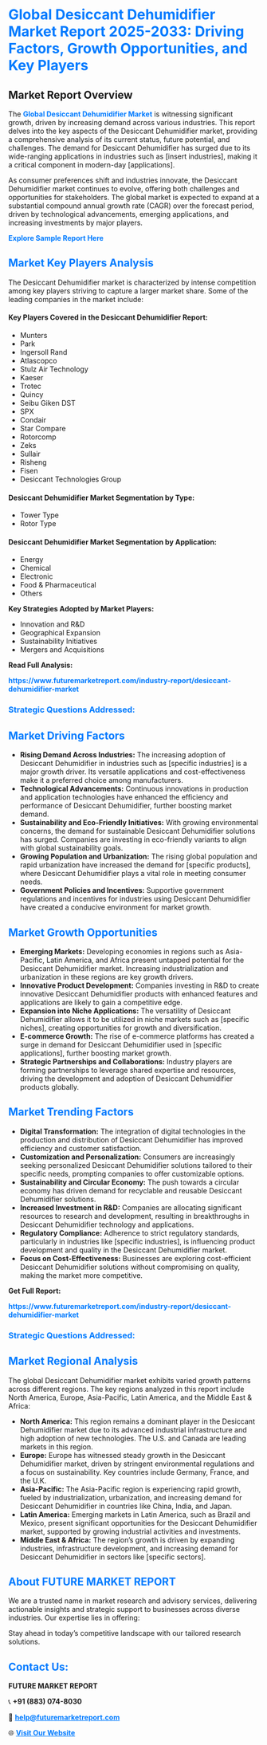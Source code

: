 <h1 style="color: #007BFF;">Global Desiccant Dehumidifier Market Report 2025-2033: Driving Factors, Growth Opportunities, and Key Players</h1>

<section id="overview">
<h2>Market Report Overview</h2>
<p>The <a href="https://www.futuremarketreport.com/industry-report/desiccant-dehumidifier-market" style="color: #007BFF; text-decoration: none;"><strong>Global Desiccant Dehumidifier Market</strong></a> is witnessing significant growth, driven by increasing demand across various industries. This report delves into the key aspects of the Desiccant Dehumidifier market, providing a comprehensive analysis of its current status, future potential, and challenges. The demand for Desiccant Dehumidifier has surged due to its wide-ranging applications in industries such as [insert industries], making it a critical component in modern-day [applications].</p>
<p>As consumer preferences shift and industries innovate, the Desiccant Dehumidifier market continues to evolve, offering both challenges and opportunities for stakeholders. The global market is expected to expand at a substantial compound annual growth rate (CAGR) over the forecast period, driven by technological advancements, emerging applications, and increasing investments by major players.</p>
</section>

<section id="overview">
<p><a href="https://www.futuremarketreport.com/request-sample/reportId=103755" style="color: #007BFF; text-decoration: none;"><strong>Explore Sample Report Here</strong></a></p>
</section>

<section id="key-players">
<h2 style="color: #007BFF;">Market Key Players Analysis</h2>
<p>The Desiccant Dehumidifier market is characterized by intense competition among key players striving to capture a larger market share. Some of the leading companies in the market include:</p>
<h4>Key Players Covered in the Desiccant Dehumidifier Report:</h4>
<ul><li>Munters</li><li>Park</li><li>Ingersoll Rand</li><li>Atlascopco</li><li>Stulz Air Technology</li><li>Kaeser</li><li>Trotec</li><li>Quincy</li><li>Seibu Giken DST</li><li>SPX</li><li>Condair</li><li>Star Compare</li><li>Rotorcomp</li><li>Zeks</li><li>Sullair</li><li>Risheng</li><li>Fisen</li><li>Desiccant Technologies Group</li></ul>
<h4>Desiccant Dehumidifier Market Segmentation by Type:</h4>
<ul><li>Tower Type</li><li>Rotor Type</li></ul>

<h4>Desiccant Dehumidifier Market Segmentation by Application:</h4>
<ul><li>Energy</li><li>Chemical</li><li>Electronic</li><li>Food &amp; Pharmaceutical</li><li>Others</li></ul>
<p><strong>Key Strategies Adopted by Market Players:</strong></p>
<ul>
<li>Innovation and R&D</li>
<li>Geographical Expansion</li>
<li>Sustainability Initiatives</li>
<li>Mergers and Acquisitions</li>
</ul>
</section>

<section>
<p><strong>Read Full Analysis: </strong></p><a href="https://www.futuremarketreport.com/industry-report/desiccant-dehumidifier-market" style="color: #007BFF; text-decoration: none;"><strong>https://www.futuremarketreport.com/industry-report/desiccant-dehumidifier-market</strong></a>
<h3 style="color: #007BFF;">Strategic Questions Addressed:</h3>
</section>

<section id="driving-factors">
<h2 style="color: #007BFF;">Market Driving Factors</h2>
<ul>
<li><strong>Rising Demand Across Industries:</strong> The increasing adoption of Desiccant Dehumidifier in industries such as [specific industries] is a major growth driver. Its versatile applications and cost-effectiveness make it a preferred choice among manufacturers.</li>
<li><strong>Technological Advancements:</strong> Continuous innovations in production and application technologies have enhanced the efficiency and performance of Desiccant Dehumidifier, further boosting market demand.</li>
<li><strong>Sustainability and Eco-Friendly Initiatives:</strong> With growing environmental concerns, the demand for sustainable Desiccant Dehumidifier solutions has surged. Companies are investing in eco-friendly variants to align with global sustainability goals.</li>
<li><strong>Growing Population and Urbanization:</strong> The rising global population and rapid urbanization have increased the demand for [specific products], where Desiccant Dehumidifier plays a vital role in meeting consumer needs.</li>
<li><strong>Government Policies and Incentives:</strong> Supportive government regulations and incentives for industries using Desiccant Dehumidifier have created a conducive environment for market growth.</li>
</ul>
</section>

<section id="growth-opportunities">
<h2 style="color: #007BFF;">Market Growth Opportunities</h2>
<ul>
<li><strong>Emerging Markets:</strong> Developing economies in regions such as Asia-Pacific, Latin America, and Africa present untapped potential for the Desiccant Dehumidifier market. Increasing industrialization and urbanization in these regions are key growth drivers.</li>
<li><strong>Innovative Product Development:</strong> Companies investing in R&D to create innovative Desiccant Dehumidifier products with enhanced features and applications are likely to gain a competitive edge.</li>
<li><strong>Expansion into Niche Applications:</strong> The versatility of Desiccant Dehumidifier allows it to be utilized in niche markets such as [specific niches], creating opportunities for growth and diversification.</li>
<li><strong>E-commerce Growth:</strong> The rise of e-commerce platforms has created a surge in demand for Desiccant Dehumidifier used in [specific applications], further boosting market growth.</li>
<li><strong>Strategic Partnerships and Collaborations:</strong> Industry players are forming partnerships to leverage shared expertise and resources, driving the development and adoption of Desiccant Dehumidifier products globally.</li>
</ul>
</section>

<section id="trending-factors">
<h2 style="color: #007BFF;">Market Trending Factors</h2>
<ul>
<li><strong>Digital Transformation:</strong> The integration of digital technologies in the production and distribution of Desiccant Dehumidifier has improved efficiency and customer satisfaction.</li>
<li><strong>Customization and Personalization:</strong> Consumers are increasingly seeking personalized Desiccant Dehumidifier solutions tailored to their specific needs, prompting companies to offer customizable options.</li>
<li><strong>Sustainability and Circular Economy:</strong> The push towards a circular economy has driven demand for recyclable and reusable Desiccant Dehumidifier solutions.</li>
<li><strong>Increased Investment in R&D:</strong> Companies are allocating significant resources to research and development, resulting in breakthroughs in Desiccant Dehumidifier technology and applications.</li>
<li><strong>Regulatory Compliance:</strong> Adherence to strict regulatory standards, particularly in industries like [specific industries], is influencing product development and quality in the Desiccant Dehumidifier market.</li>
<li><strong>Focus on Cost-Effectiveness:</strong> Businesses are exploring cost-efficient Desiccant Dehumidifier solutions without compromising on quality, making the market more competitive.</li>
</ul>
</section>

<section>
<p><strong>Get Full Report: </strong></p><a href="https://www.futuremarketreport.com/industry-report/desiccant-dehumidifier-market" style="color: #007BFF; text-decoration: none;"><strong>https://www.futuremarketreport.com/industry-report/desiccant-dehumidifier-market</strong></a>
<h3 style="color: #007BFF;">Strategic Questions Addressed:</h3>
</section>


<section id="regional-analysis">
<h2 style="color: #007BFF;">Market Regional Analysis</h2>
<p>The global Desiccant Dehumidifier market exhibits varied growth patterns across different regions. The key regions analyzed in this report include North America, Europe, Asia-Pacific, Latin America, and the Middle East & Africa:</p>
<ul>
<li><strong>North America:</strong> This region remains a dominant player in the Desiccant Dehumidifier market due to its advanced industrial infrastructure and high adoption of new technologies. The U.S. and Canada are leading markets in this region.</li>
<li><strong>Europe:</strong> Europe has witnessed steady growth in the Desiccant Dehumidifier market, driven by stringent environmental regulations and a focus on sustainability. Key countries include Germany, France, and the U.K.</li>
<li><strong>Asia-Pacific:</strong> The Asia-Pacific region is experiencing rapid growth, fueled by industrialization, urbanization, and increasing demand for Desiccant Dehumidifier in countries like China, India, and Japan.</li>
<li><strong>Latin America:</strong> Emerging markets in Latin America, such as Brazil and Mexico, present significant opportunities for the Desiccant Dehumidifier market, supported by growing industrial activities and investments.</li>
<li><strong>Middle East & Africa:</strong> The region’s growth is driven by expanding industries, infrastructure development, and increasing demand for Desiccant Dehumidifier in sectors like [specific sectors].</li>
</ul>
</section>

<footer>
<h2 style="color: #007BFF;">About FUTURE MARKET REPORT</h2>
<p>We are a trusted name in market research and advisory services, delivering actionable insights and strategic support to businesses across diverse industries. Our expertise lies in offering:</p>

<p>Stay ahead in today’s competitive landscape with our tailored research solutions.</p>

<h2 style="color: #007BFF;">Contact Us:</h2>
<p><strong>FUTURE MARKET REPORT</strong></p>
<p>📞 <strong>+91 (883) 074-8030</strong></p>
<p>📧 <strong><a href="mailto:help@futuremarketreport.com" style="color: #007BFF;">help@futuremarketreport.com</a></strong></p>
<p>🌐 <strong><a href="https://www.futuremarketreport.com/" style="color: #007BFF;">Visit Our Website</a></strong></p>
</footer>